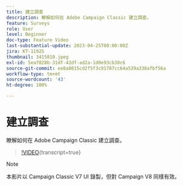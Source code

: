 ```yaml
---
title: 建立調查
description: 瞭解如何在 Adobe Campaign Classic 建立調查。
feature: Surveys
role: User
level: Beginner
doc-type: Feature Video
last-substantial-update: 2023-04-25T00:00:00Z
jira: KT-11925
thumbnail: 3415810.jpeg
exl-id: 5eaf028b-31df-42df-ad2a-1d0e93cb38c6
source-git-commit: ee8a8015cd2f5f3c91787cc64a539a338afbf56a
workflow-type: tm+mt
source-wordcount: '43'
ht-degree: 100%

---
```


# 建立調查

瞭解如何在 Adobe Campaign Classic 建立調查。

>[!VIDEO](https://video.tv.adobe.com/v/3448084/?learn=on&captions=chi_hant){transcript=true}

>[!NOTE]
>本影片以 Campaign Classic V7 UI 錄製，但對 Campaign V8 同樣有效。
